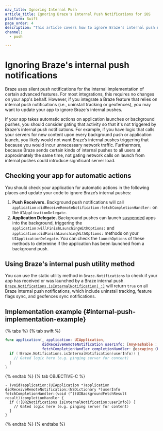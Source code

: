 ```yaml
---
nav_title: Ignoring Internal Push
article_title: Ignoring Braze's Internal Push Notifications for iOS
platform: Swift
page_order: 4
description: "This article covers how to ignore Braze's internal push notifications."
channel:
  - push

---
```


# Ignoring Braze's internal push notifications

Braze uses silent push notifications for the internal implementation of certain advanced features. For most integrations, this requires no changes on your app's behalf. However, if you integrate a Braze feature that relies on internal push notifications (i.e., uninstall tracking or geofences), you may want to update your app to ignore Braze's internal pushes.

If your app takes automatic actions on application launches or background pushes, you should consider gating that activity so that it's not triggered by Braze's internal push notifications. For example, if you have logic that calls your servers for new content upon every background push or application launch, you likely would not want Braze’s internal pushes triggering that because you would incur unnecessary network traffic. Furthermore, because Braze sends certain kinds of internal pushes to all users at approximately the same time, not gating network calls on launch from internal pushes could introduce significant server load.

## Checking your app for automatic actions

You should check your application for automatic actions in the following places and update your code to ignore Braze’s internal pushes:

1. **Push Receivers.** Background push notifications will call `application:didReceiveRemoteNotification:fetchCompletionHandler:` on the `UIApplicationDelegate`.
2. **Application Delegate.** Background pushes can launch [suspended][4] apps into the background, triggering the `application:willFinishLaunchingWithOptions:` and `application:didFinishLaunchingWithOptions:` methods on your `UIApplicationDelegate`. You can check the `launchOptions` of these methods to determine if the application has been launched from a background push.

## Using Braze's internal push utility method

You can use the static utility method in `Braze.Notifications` to check if your app has received or was launched by a Braze internal push. [`Braze.Notifications.isInternalNotification(_:)`][1] will return `true` on all Braze internal push notifications, which include uninstall tracking, feature flags sync, and geofences sync notifications.

## Implementation example {#internal-push-implementation-example}

{% tabs %}
{% tab swift %}


```swift
func application(_ application: UIApplication,
                 didReceiveRemoteNotification userInfo: [AnyHashable : Any],
                 fetchCompletionHandler completionHandler: @escaping (UIBackgroundFetchResult) -> Void) {
  if (!Braze.Notifications.isInternalNotification(userInfo)) {
    // Gated logic here (e.g. pinging server for content)
  }
}
```

{% endtab %}
{% tab OBJECTIVE-C %}


```objc
- (void)application:(UIApplication *)application didReceiveRemoteNotification:(NSDictionary *)userInfo fetchCompletionHandler:(void (^)(UIBackgroundFetchResult result))completionHandler {
  if (![BRZNotifications isInternalNotification:userInfo]) {
    // Gated logic here (e.g. pinging server for content)
  }
}
```

{% endtab %}
{% endtabs %}

[1]: https://braze-inc.github.io/braze-swift-sdk/documentation/brazekit/braze/notifications-swift.class/isinternalnotification(_:)
[4]: https://developer.apple.com/library/ios/documentation/iPhone/Conceptual/iPhoneOSProgrammingGuide/TheAppLifeCycle/TheAppLifeCycle.html#//apple_ref/doc/uid/TP40007072-CH2-SW3